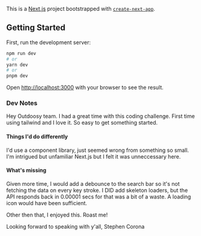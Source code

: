 This is a [Next.js](https://nextjs.org/) project bootstrapped with [`create-next-app`](https://github.com/vercel/next.js/tree/canary/packages/create-next-app).

## Getting Started

First, run the development server:

```bash
npm run dev
# or
yarn dev
# or
pnpm dev
```

Open [http://localhost:3000](http://localhost:3000) with your browser to see the result.


### Dev Notes

Hey Outdoosy team. 
I had a great time with this coding challenge. First time using tailwind and I love it. So easy to get something started. 

#### Things I'd do differently
I'd use a component library, just seemed wrong from something so small. 
I'm intrigued but unfamiliar Next.js but I felt it was unneccessary here. 

#### What's missing
Given more time, I would add a debounce to the search bar so it's not fetching the data on every key stroke. 
I DID add skeleton loaders, but the API responds back in 0.00001 secs for that was a bit of a waste. A loading icon would have been sufficient. 


Other then that, I enjoyed this. Roast me! 


Looking forward to speaking with y'all, 
Stephen Corona